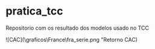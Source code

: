 # pratica_tcc

Repositorio com os resultado dos modelos usado no TCC


![CAC](\graficos\France\fra_serie.png "Retorno CAC)

